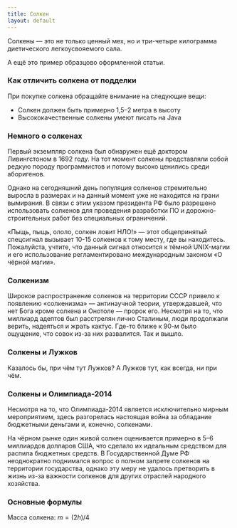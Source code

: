 ```yaml
---
title: Солкен
layout: default
---
```


Солкены — это не только ценный мех, но и три-четыре килограмма диетического легкоусвояемого сала.

А ещё это пример образцово оформленной статьи.

### Как отличить солкена от подделки

При покупке солкена обращайте внимание на следующие вещи:

* Солкен должен быть примерно 1,5–2 метра в высоту
* Высококачественные солкены умеют писать на Java

### Немного о солкенах

Первый экземпляр солкена был обнаружен ещё доктором Ливингстоном в 1692 году. На тот момент солкены представляли собой редкую породу программистов и потому высоко ценились среди аборигенов.

Однако на сегодняшний день популяция солкенов стремительно выросла в размерах и на данный момент уже не находится на грани вымирания. В связи с этим указом президента РФ было разрешено использовать солкенов для проведения разработки ПО и дорожно-строительных работ без специальных ограничений.

«Пыщь, пыщь, ололо, солкен ловит НЛО!» — этот общепринятый спецсигнал вызывает 10-15 солкенов к тому месту, где вы находитесь. Пожалуйста, учтите, что данный сигнал относится к тёмной UNIX-магии и его использование регламентировано международным законом «О чёрной магии».

### Солкенизм
Широкое распространение солкенов на территории СССР привело к появлению «солкенизма» — антинаучной теории, утверждавшей, что нет Бога кроме солкена и Онотоле — пророк его. Несмотря на то, что  миллиард адептов был расстрелян лично Сталиным, люди продолжали верить, надеяться и жрать кактус. Где-то ближе к 90-м было ощущение, что совок из-за них развалится. Так и вышло.

### Солкены и Лужков
	
Казалось бы, при чём тут Лужков?
А Лужков тут, как всегда, ни при чём.

### Солкены и Олимпиада-2014
	
Несмотря на то, что Олимпиада-2014 является исключительно мирным мероприятием, здесь разгорелась настоящая война за обладание бюджетными деньгами и, конечно, солкенами.

На чёрном рынке один живой солкен оценивается примерно в 5–6 миллиардов долларов США, что сделало их идеальным средством для распила бюджетных средств. В Государственной Думе РФ неоднократно поднимался вопрос о полном запрете солкенов на территории государства, однако эту меру не удалось претворить в жизнь из-за важности солкенов для других отраслей народного хозяйства.

### Основные формулы

Масса солкена: $m=(2h)/4$
